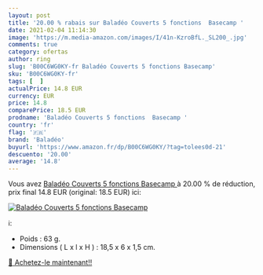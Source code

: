 ```yaml
---
layout: post
title: '20.00 % rabais sur Baladéo Couverts 5 fonctions  Basecamp '
date: 2021-02-04 11:14:30
image: 'https://m.media-amazon.com/images/I/41n-KzroBfL._SL200_.jpg'
comments: true
category: ofertas
author: ring
slug: 'B00C6WG0KY-fr Baladéo Couverts 5 fonctions Basecamp'
sku: 'B00C6WG0KY-fr'
tags: [  ]
actualPrice: 14.8 EUR
currency: EUR
price: 14.8
comparePrice: 18.5 EUR
prodname: 'Baladéo Couverts 5 fonctions  Basecamp '
country: 'fr'
flag: '🇫🇷'
brand: 'Baladéo'
buyurl: 'https://www.amazon.fr/dp/B00C6WG0KY/?tag=tolees0d-21'
descuento: '20.00'
average: '14.8'
---
```


Vous avez [Baladéo Couverts 5 fonctions  Basecamp ](https://www.amazon.fr/dp/B00C6WG0KY/?tag=tolees0d-21)  à  20.00 % de réduction, prix final  14.8 EUR (original: 18.5 EUR) ici:

[![Baladéo Couverts 5 fonctions  Basecamp ](https://m.media-amazon.com/images/I/41n-KzroBfL._SL200_.jpg)](https://www.amazon.fr/dp/B00C6WG0KY/?tag=tolees0d-21)

ℹ️:

- Poids : 63 g.
- Dimensions ( L x l x H ) : 18,5 x 6 x 1,5 cm.

[🛒 Achetez-le maintenant!!](https://www.amazon.fr/dp/B00C6WG0KY/?tag=tolees0d-21)
